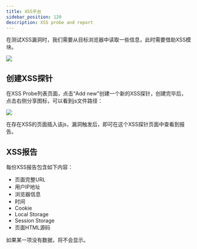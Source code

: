 ```yaml
---
title: XSS平台
sidebar_position: 120
description: XSS probe and report
---
```


在测试XSS漏洞时，我们需要从目标浏览器中读取一些信息，此时需要借助XSS模块。

![](@site/static/docs/xss_report.png)

## 创建XSS探针

在XSS Probe列表页面，点击“Add new”创建一个新的XSS探针，创建完毕后，点击右侧分享图标，可以看到js文件路径：

![](@site/static/docs/xss_share.png)

在存在XSS的页面插入该js，漏洞触发后，即可在这个XSS探针页面中查看到报告。

## XSS报告

每份XSS报告包含如下内容：

- 页面完整URL
- 用户IP地址
- 浏览器信息
- 时间
- Cookie
- Local Storage
- Session Storage
- 页面HTML源码

如果某一项没有数据，将不会显示。
